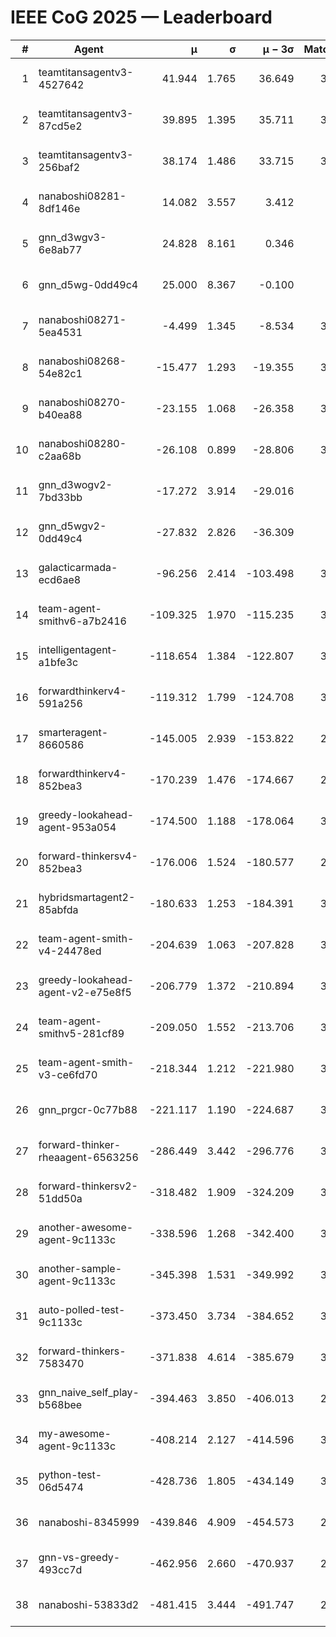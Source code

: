 # IEEE CoG 2025 — Leaderboard

| # | Agent | μ | σ | μ − 3σ | Matches | Updated |
|---:|---|---:|---:|---:|---:|---|
| 1 | teamtitansagentv3-4527642 | 41.944 | 1.765 | 36.649 | 3580 | 2025-08-29 12:40 |
| 2 | teamtitansagentv3-87cd5e2 | 39.895 | 1.395 | 35.711 | 3420 | 2025-08-29 12:40 |
| 3 | teamtitansagentv3-256baf2 | 38.174 | 1.486 | 33.715 | 3500 | 2025-08-29 12:40 |
| 4 | nanaboshi08281-8df146e | 14.082 | 3.557 | 3.412 | 110 | 2025-08-29 12:40 |
| 5 | gnn_d3wgv3-6e8ab77 | 24.828 | 8.161 | 0.346 | 118 | 2025-08-29 12:40 |
| 6 | gnn_d5wg-0dd49c4 | 25.000 | 8.367 | -0.100 | 80 | 2025-08-29 12:40 |
| 7 | nanaboshi08271-5ea4531 | -4.499 | 1.345 | -8.534 | 3900 | 2025-08-29 12:40 |
| 8 | nanaboshi08268-54e82c1 | -15.477 | 1.293 | -19.355 | 3480 | 2025-08-29 12:40 |
| 9 | nanaboshi08270-b40ea88 | -23.155 | 1.068 | -26.358 | 3820 | 2025-08-29 12:40 |
| 10 | nanaboshi08280-c2aa68b | -26.108 | 0.899 | -28.806 | 3220 | 2025-08-29 12:40 |
| 11 | gnn_d3wogv2-7bd33bb | -17.272 | 3.914 | -29.016 | 148 | 2025-08-29 12:40 |
| 12 | gnn_d5wgv2-0dd49c4 | -27.832 | 2.826 | -36.309 | 100 | 2025-08-29 12:40 |
| 13 | galacticarmada-ecd6ae8 | -96.256 | 2.414 | -103.498 | 3620 | 2025-08-29 12:40 |
| 14 | team-agent-smithv6-a7b2416 | -109.325 | 1.970 | -115.235 | 3880 | 2025-08-29 12:40 |
| 15 | intelligentagent-a1bfe3c | -118.654 | 1.384 | -122.807 | 3338 | 2025-08-29 12:40 |
| 16 | forwardthinkerv4-591a256 | -119.312 | 1.799 | -124.708 | 3090 | 2025-08-29 12:40 |
| 17 | smarteragent-8660586 | -145.005 | 2.939 | -153.822 | 2873 | 2025-08-29 12:40 |
| 18 | forwardthinkerv4-852bea3 | -170.239 | 1.476 | -174.667 | 2628 | 2025-08-29 12:40 |
| 19 | greedy-lookahead-agent-953a054 | -174.500 | 1.188 | -178.064 | 3234 | 2025-08-29 12:40 |
| 20 | forward-thinkersv4-852bea3 | -176.006 | 1.524 | -180.577 | 2816 | 2025-08-29 12:40 |
| 21 | hybridsmartagent2-85abfda | -180.633 | 1.253 | -184.391 | 3227 | 2025-08-29 12:40 |
| 22 | team-agent-smith-v4-24478ed | -204.639 | 1.063 | -207.828 | 3298 | 2025-08-29 12:40 |
| 23 | greedy-lookahead-agent-v2-e75e8f5 | -206.779 | 1.372 | -210.894 | 3306 | 2025-08-29 12:40 |
| 24 | team-agent-smithv5-281cf89 | -209.050 | 1.552 | -213.706 | 3540 | 2025-08-29 12:40 |
| 25 | team-agent-smith-v3-ce6fd70 | -218.344 | 1.212 | -221.980 | 3858 | 2025-08-29 12:40 |
| 26 | gnn_prgcr-0c77b88 | -221.117 | 1.190 | -224.687 | 3350 | 2025-08-29 12:40 |
| 27 | forward-thinker-rheaagent-6563256 | -286.449 | 3.442 | -296.776 | 3142 | 2025-08-29 12:40 |
| 28 | forward-thinkersv2-51dd50a | -318.482 | 1.909 | -324.209 | 3322 | 2025-08-29 12:40 |
| 29 | another-awesome-agent-9c1133c | -338.596 | 1.268 | -342.400 | 3200 | 2025-08-29 12:40 |
| 30 | another-sample-agent-9c1133c | -345.398 | 1.531 | -349.992 | 3580 | 2025-08-29 12:40 |
| 31 | auto-polled-test-9c1133c | -373.450 | 3.734 | -384.652 | 3680 | 2025-08-29 12:40 |
| 32 | forward-thinkers-7583470 | -371.838 | 4.614 | -385.679 | 3420 | 2025-08-29 12:40 |
| 33 | gnn_naive_self_play-b568bee | -394.463 | 3.850 | -406.013 | 2960 | 2025-08-29 12:40 |
| 34 | my-awesome-agent-9c1133c | -408.214 | 2.127 | -414.596 | 3800 | 2025-08-29 12:40 |
| 35 | python-test-06d5474 | -428.736 | 1.805 | -434.149 | 3130 | 2025-08-29 12:40 |
| 36 | nanaboshi-8345999 | -439.846 | 4.909 | -454.573 | 2800 | 2025-08-29 12:40 |
| 37 | gnn-vs-greedy-493cc7d | -462.956 | 2.660 | -470.937 | 2640 | 2025-08-29 12:40 |
| 38 | nanaboshi-53833d2 | -481.415 | 3.444 | -491.747 | 2720 | 2025-08-29 12:40 |
